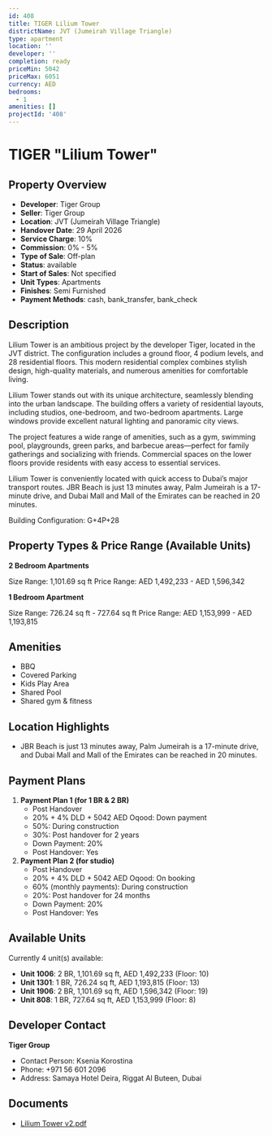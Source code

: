 ```yaml
---
id: 408
title: TIGER Lilium Tower
districtName: JVT (Jumeirah Village Triangle)
type: apartment
location: ''
developer: ''
completion: ready
priceMin: 5042
priceMax: 6051
currency: AED
bedrooms:
  - 1
amenities: []
projectId: '408'
---
```


# TIGER "Lilium Tower"

## Property Overview
- **Developer**: Tiger Group
- **Seller**: Tiger Group
- **Location**: JVT (Jumeirah Village Triangle)
- **Handover Date**: 29 April 2026
- **Service Charge**: 10%
- **Commission**: 0% - 5%
- **Type of Sale**: Off-plan
- **Status**: available
- **Start of Sales**: Not specified
- **Unit Types**: Apartments
- **Finishes**: Semi Furnished
- **Payment Methods**: cash, bank_transfer, bank_check

## Description
Lilium Tower is an ambitious project by the developer Tiger, located in the JVT district. The configuration includes a ground floor, 4 podium levels, and 28 residential floors. This modern residential complex combines stylish design, high-quality materials, and numerous amenities for comfortable living.

Lilium Tower stands out with its unique architecture, seamlessly blending into the urban landscape. The building offers a variety of residential layouts, including studios, one-bedroom, and two-bedroom apartments. Large windows provide excellent natural lighting and panoramic city views.

The project features a wide range of amenities, such as a gym, swimming pool, playgrounds, green parks, and barbecue areas—perfect for family gatherings and socializing with friends. Commercial spaces on the lower floors provide residents with easy access to essential services.

Lilium Tower is conveniently located with quick access to Dubai’s major transport routes. JBR Beach is just 13 minutes away, Palm Jumeirah is a 17-minute drive, and Dubai Mall and Mall of the Emirates can be reached in 20 minutes.

Building Configuration:  G+4P+28

## Property Types & Price Range (Available Units)
**2 Bedroom Apartments**

Size Range: 1,101.69 sq ft
Price Range: AED 1,492,233 - AED 1,596,342

**1 Bedroom Apartment**

Size Range: 726.24 sq ft - 727.64 sq ft
Price Range: AED 1,153,999 - AED 1,193,815

## Amenities
- BBQ
- Covered Parking
- Kids Play Area
- Shared Pool
- Shared gym & fitness

## Location Highlights
- JBR Beach is just 13 minutes away, Palm Jumeirah is a 17-minute drive, and Dubai Mall and Mall of the Emirates can be reached in 20 minutes.

## Payment Plans
1. **Payment Plan 1 (for 1 BR & 2 BR)**
   - Post Handover
   - 20% + 4% DLD + 5042 AED Oqood: Down payment
   - 50%: During construction
   - 30%: Post handover for 2 years
   - Down Payment: 20%
   - Post Handover: Yes
2. **Payment Plan 2 (for studio)**
   - Post Handover
   - 20% + 4% DLD + 5042 AED Oqood: On booking
   - 60% (monthly payments): During construction
   - 20%: Post handover for 24 months
   - Down Payment: 20%
   - Post Handover: Yes

## Available Units
Currently 4 unit(s) available:
- **Unit 1006**: 2 BR, 1,101.69 sq ft, AED 1,492,233 (Floor: 10)
- **Unit 1301**: 1 BR, 726.24 sq ft, AED 1,193,815 (Floor: 13)
- **Unit 1906**: 2 BR, 1,101.69 sq ft, AED 1,596,342 (Floor: 19)
- **Unit 808**: 1 BR, 727.64 sq ft, AED 1,153,999 (Floor: 8)

## Developer Contact
**Tiger Group**
- Contact Person: Ksenia Korostina
- Phone: +971 56 601 2096
- Address: Samaya Hotel Deira, Riggat Al Buteen, Dubai

## Documents
- [Lilium Tower v2.pdf](https://cdn.geniemap.net/2023/09/07/Pj5dqN7CFnqJb8QYpQRp5WzpJ9V8ZO7I4uipQDDt.pdf)
